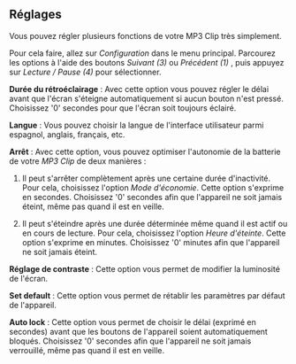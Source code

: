 ## Réglages

Vous pouvez régler plusieurs fonctions de votre MP3 Clip très simplement.

Pour cela faire, allez sur *Configuration* dans le menu principal. Parcourez les options à l'aide des boutons *Suivant (3)* ou *Précédent (1)* , puis appuyez sur *Lecture / Pause (4)* pour sélectionner.

**Durée du rétroéclairage** : Avec cette option vous pouvez régler le délai avant que l'écran s'éteigne automatiquement si aucun bouton n'est pressé. Choisissez '0' secondes pour que l'écran soit toujours éclairé.

**Langue** : Vous pouvez choisir la langue de l'interface utilisateur parmi espagnol, anglais, français, etc.

**Arrêt** : Avec cette option, vous pouvez optimiser l'autonomie de la batterie de votre *MP3 Clip* de deux manières : 

1. Il peut s'arrêter complètement après une certaine durée d'inactivité. Pour cela, choisissez l'option *Mode d'économie*. Cette option s'exprime en secondes. Choisissez '0' secondes afin que l'appareil ne soit jamais éteint, même pas quand il est en veille.

2.  Il peut s'éteindre après une durée déterminée même quand il est actif ou en cours de lecture. Pour cela, choisissez l'option *Heure d'éteinte*. Cette option s'exprime en minutes. Choisissez '0' minutes afin que l'appareil ne soit jamais éteint.

**Réglage de contraste** : Cette option vous permet de modifier la luminosité de l'écran.

**Set default** : Cette option vous permet de rétablir les paramètres par défaut de l'appareil.

**Auto lock** : Cette option vous permet de choisir le délai (exprimé en secondes) avant que les boutons de l'appareil soient automatiquement bloqués. Choisissez '0' secondes afin que l'appareil ne soit jamais verrouillé, même pas quand il est en veille.
